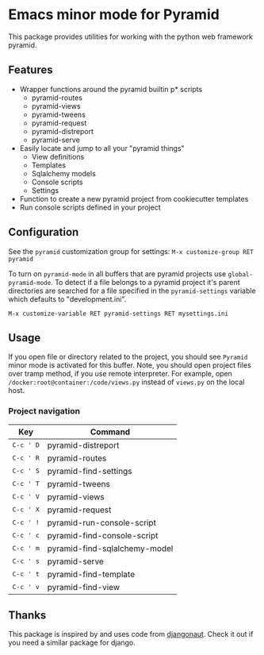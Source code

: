 # Emacs minor mode for Pyramid

This package provides utilities for working with the python
web framework pyramid.


## Features

* Wrapper functions around the pyramid builtin p* scripts
  - pyramid-routes
  - pyramid-views
  - pyramid-tweens
  - pyramid-request
  - pyramid-distreport
  - pyramid-serve
* Easily locate and jump to all your "pyramid things"
  - View definitions
  - Templates
  - Sqlalchemy models
  - Console scripts
  - Settings
* Function to create a new pyramid project from cookiecutter templates
* Run console scripts defined in your project


## Configuration

See the `pyramid` customization group for settings:
`M-x customize-group RET pyramid`

To turn on `pyramid-mode` in all buffers that are pyramid projects
use `global-pyramid-mode`.
To detect if a file belongs to a pyramid project it's parent
directories are searched for a file specified in the
`pyramid-settings` variable which defaults to "development.ini".

`M-x customize-variable RET pyramid-settings RET mysettings.ini`


## Usage

If you open file or directory related to the project, you should see
`Pyramid` minor mode is activated for this buffer.  Note, you should
open project files over tramp method, if you use remote interpreter.
For example, open `/docker:root@container:/code/views.py` instead of
`views.py` on the local host.

### Project navigation

| Key                | Command                       |
|--------------------|-------------------------------|
| <kbd>C-c ' D</kbd> | pyramid-distreport            |
| <kbd>C-c ' R</kbd> | pyramid-routes                |
| <kbd>C-c ' S</kbd> | pyramid-find-settings         |
| <kbd>C-c ' T</kbd> | pyramid-tweens                |
| <kbd>C-c ' V</kbd> | pyramid-views                 |
| <kbd>C-c ' X</kbd> | pyramid-request               |
| <kbd>C-c ' !</kbd> | pyramid-run-console-script    |
| <kbd>C-c ' c</kbd> | pyramid-find-console-script   |
| <kbd>C-c ' m</kbd> | pyramid-find-sqlalchemy-model |
| <kbd>C-c ' s</kbd> | pyramid-serve                 |
| <kbd>C-c ' t</kbd> | pyramid-find-template         |
| <kbd>C-c ' v</kbd> | pyramid-find-view             |


## Thanks

This package is inspired by and uses code from [djangonaut](https://github.com/proofit404/djangonaut).
Check it out if you need a similar package for django.
